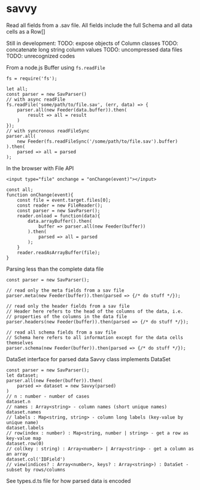 # savvy

Read all fields from a .sav file.
All fields include the full Schema and all data cells as a Row[]

Still in development:
TODO: expose objects of Column classes
TODO: concatenate long string column values
TODO: uncompressed data files
TODO: unrecognized codes

From a node.js Buffer using `fs.readFile`
```
fs = require('fs');

let all;
const parser = new SavParser()
// with async readFile
fs.readFile('some/path/to/file.sav', (err, data) => {
    parser.all(new Feeder(data.buffer)).then(
        result => all = result
    )
});
// with syncronous readFileSync
parser.all(
    new Feeder(fs.readFileSync('/some/path/to/file.sav').buffer)
).then(
    parsed => all = parsed
);
```

In the browser with File API
```
<input type="file" onchange = "onChange(event)"></input>
```
```
const all;
function onChange(event){
    const file = event.target.files[0];
    const reader = new FileReader();
    const parser = new SavParser();
    reader.onload = function(data){
        data.arrayBuffer().then(
            buffer => parser.all(new Feeder(buffer))
        ).then(
            parsed => all = parsed
        );
    }
    reader.readAsArrayBuffer(file);
}
```

Parsing less than the complete data file
```
const parser = new SavParser();

// read only the meta fields from a sav file
parser.meta(new Feeder(buffer)).then(parsed => {/* do stuff */});

// read only the header fields from a sav file
// Header here refers to the head of the columns of the data, i.e.
// properties of the columns in the data file
parser.headers(new Feeder(buffer)).then(parsed => {/* do stuff */});

// read all schema fields from a sav file
// Schema here refers to all information except for the data cells themselves
parser.schema(new Feeder(buffer)).then(parsed => {/* do stuff */});
```

DataSet interface for parsed data
Savvy class implements DataSet
```
const parser = new SavParser();
let dataset;
parser.all(new Feeder(buffer)).then(
    parsed => dataset = new Savvy(parsed)
)
// n : number - number of cases
dataset.n
// names : Array<string> - column names (short unique names)
dataset.names
// labels : Map<string, string> - column long labels (key-value by unique name)
dataset.labels
// row(index : number) : Map<string, number | string> - get a row as key-value map
dataset.row(0)
// col(key : string) : Array<number> | Array<string> - get a column as an array
dataset.col('IDField')
// view(indices? : Array<number>, keys? : Array<string>) : DataSet - subset by rows/columns
```

See types.d.ts file for how parsed data is encoded